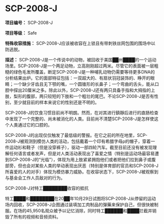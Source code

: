 # SCP-2008-J
                        


**项目编号：** SCP-2008-J

**项目等级：** Safe

**特殊收容措施：** SCP-2008-J应该被收容在上锁且有带刺铁丝网包围的围场中以防逃脱。

**描述：** SCP-2008-J是一个传说中的动物，被回收于美国██州████的一个运动场里。SCP-2008-J是一个两足动物，立高刚刚超过两米。尽管它的表面被一层粗糙的绿色毛发所覆盖，断定SCP-2008-J是一种哺乳动物仍需要等待更多DNA的分析结果出炉。它的面部特征包括：一双超大的、有扇状羽冠装饰的、睁开的眼睛；一个缺少牙齿且无下颚的嘴，一个圆锥形的长鼻子；一个弯曲的舌头，能从口腔中探出20厘米之多。除此以外，SCP-2008-J还有两只具备手指和大拇指的上肢，梨形的腹部，两只较短的下肢和一个粗壮的尾巴。不论SCP-2008-J是否有性别，至少就目前的样本来说它的性别还是不明的。

SCP-2008-J的饮食习惯目前尚不明朗。然而，在对其进行鎮靜后进行的直肠检查中发现了一个完整的、尚未被消化的人类。目前尚不清楚SCP-2008-J是怎样使这个人类通过它的口腔的。

SCP-2008-J的出现仅仅触发了最低级的警报。在它之前的所在地里，SCP-2008-J被观测到模仿人类的活动，包括戴着一个印有希腊字母ρ的帽子，穿着一件运动衫和鞋子（但是没穿裤子），驱动一部四轮汽车。截至目前还没有被发现理解任何语言或者发声，但是对人类活动表现出了喜爱之情（特别是运动场最容易遭到SCP-2008-J的“光临”），体现为用上肢紧紧拥抱他们或者把他们拉到鼻子或腹部旁，但也会对某些人类的举动表现出厌恶（特别是体育部的官员和SCP-2008-J所喜爱的人的对手）体现为模仿暴力威胁。在收容状态下，SCP-2008-J被观察到与基金会工作人员敌对的行为。



SCP-2008-J对特工████████收容的抵抗



特工████和████████在20██年10月29日试图将SCP-2008-J从停留的运动场内回收，SCP-2008-J企图通过装填加工肉制品的彈藥来保护自己，但很快被制服。在场的45,950名观众被予以记忆消除，同时特工██████和████拦截并销毁了所有的视频和音频资料。



                    